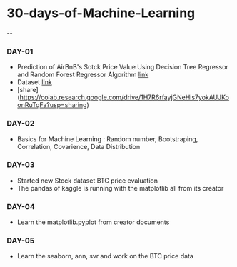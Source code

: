 # 30-days-of-Machine-Learning
--

### DAY-01
- Prediction of AirBnB's Sotck Price Value Using Decision Tree Regressor and Random Forest Regressor Algorithm  [link](https://colab.research.google.com/drive/1H7R6rfayjGNeHis7yokAUJKoonRuTqFa?usp=sharing) 
- Dataset [link](https://www.kaggle.com/datasets/whenamancodes/airbnb-inc-stock-market-analysis)
- [share] (https://colab.research.google.com/drive/1H7R6rfayjGNeHis7yokAUJKoonRuTqFa?usp=sharing)

### DAY-02
- Basics for Machine Learning 
: Random number, Bootstraping, Correlation, Covarience, Data Distribution

### DAY-03
- Started new Stock dataset BTC price evaluation
- The pandas of kaggle is running with the matplotlib all from its creator

### DAY-04
* Learn the matplotlib.pyplot from creator documents

### DAY-05
- Learn the seaborn, ann, svr and work on the BTC price data
